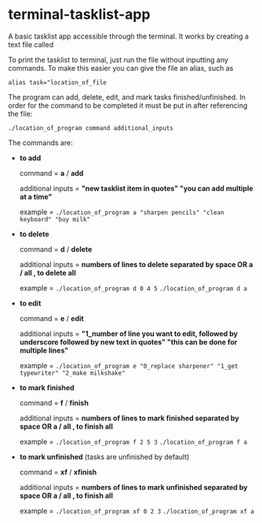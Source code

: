 # terminal-tasklist-app
A basic tasklist app accessible through the terminal. It works by creating a text file called 

To print the tasklist to terminal, just run the file without inputting any commands. To make this easier you can give the file an alias, such as 

`alias task="location_of_file`

The program can add, delete, edit, and mark tasks finished/unfinished. In order for the command to be completed it must be put in after referencing the file:

`./location_of_program command additional_inputs`

The commands are:
- **to add**

  command = **a** / **add**
  
  additional inputs = **"new tasklist item in quotes" "you can add multiple at a time"**
  
  example = `./location_of_program a "sharpen pencils" "clean keyboard" "buy milk"`

- **to delete**

  command = **d** / **delete**

  additional inputs = **numbers of lines to delete separated by space OR a / all , to delete all**

  example = `./location_of_program d 0 4 5`  `./location_of_program d a`

- **to edit**

  command = **e** / **edit**

  additional inputs = **"1_number of line you want to edit, followed by underscore followed by new text in quotes" "this can be done for multiple lines"**

  example = `./location_of_program e "0_replace sharpener" "1_get typewriter" "2_make milkshake"`

- **to mark finished**

  command = **f** / **finish**

  additional inputs = **numbers of lines to mark finished separated by space OR a / all , to finish all**

  example = `./location_of_program f 2 5 3`  `./location_of_program f a`

- **to mark unfinished**  (tasks are unfinished by default)
  
  command = **xf** / **xfinish**

  additional inputs = **numbers of lines to mark unfinished separated by space OR a / all , to finish all**

  example = `./location_of_program xf 0 2 3`  `./location_of_program xf a`

